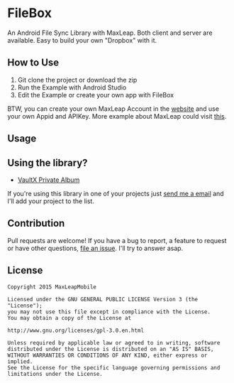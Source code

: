 # FileBox
An Android File Sync Library with MaxLeap. Both client and server are available. Easy to build your own "Dropbox" with it.

## How to Use

1. Git clone the project or download the zip
2. Run the Example with Android Studio
3. Edit the Example or create your own app with FileBox
 
BTW, you can create your own MaxLeap Account in the [website](https://leap.as) and use your own Appid and APIKey. More example about MaxLeap could visit [this](https://github.com/LeapCloud?utf8=%E2%9C%93&query=demo).

## Usage



## Using the library?

* [VaultX Private Album](https://play.google.com/store/apps/details?id=com.ilegendsoft.jupiter)

If you're using this library in one of your projects just [send me a email](mailto:support@leap.as) and I'll add your project to the list.

## Contribution

Pull requests are welcome! If you have a bug to report, a feature to request or have other questions, [file an issue](https://github.com/MaxLeapMobile/FileBox/issues). I'll try to answer asap.

## License

	Copyright 2015 MaxLeapMobile

	Licensed under the GNU GENERAL PUBLIC LICENSE Version 3 (the "License");
	you may not use this file except in compliance with the License.
	You may obtain a copy of the License at

	http://www.gnu.org/licenses/gpl-3.0.en.html

	Unless required by applicable law or agreed to in writing, software
	distributed under the License is distributed on an "AS IS" BASIS,
	WITHOUT WARRANTIES OR CONDITIONS OF ANY KIND, either express or implied.
	See the License for the specific language governing permissions and
	limitations under the License.
